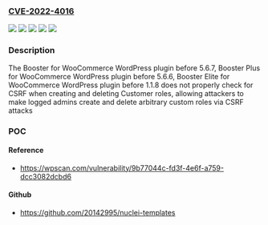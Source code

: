 ### [CVE-2022-4016](https://cve.mitre.org/cgi-bin/cvename.cgi?name=CVE-2022-4016)
![](https://img.shields.io/static/v1?label=Product&message=Booster%20Elite%20for%20WooCommerce&color=blue)
![](https://img.shields.io/static/v1?label=Product&message=Booster%20Plus%20for%20WooCommerce&color=blue)
![](https://img.shields.io/static/v1?label=Product&message=Booster%20for%20WooCommerce&color=blue)
![](https://img.shields.io/static/v1?label=Version&message=%3D%200%20&color=brighgreen)
![](https://img.shields.io/static/v1?label=Vulnerability&message=CWE-352%20Cross-Site%20Request%20Forgery%20(CSRF)&color=brighgreen)

### Description

The Booster for WooCommerce WordPress plugin before 5.6.7, Booster Plus for WooCommerce WordPress plugin before 5.6.6, Booster Elite for WooCommerce WordPress plugin before 1.1.8 does not properly check for CSRF when creating and deleting Customer roles, allowing attackers to make logged admins create and delete arbitrary custom roles via CSRF attacks

### POC

#### Reference
- https://wpscan.com/vulnerability/9b77044c-fd3f-4e6f-a759-dcc3082dcbd6

#### Github
- https://github.com/20142995/nuclei-templates

